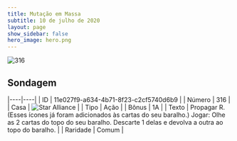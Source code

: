 ```yaml
---
title: Mutação em Massa
subtitle: 10 de julho de 2020
layout: page
show_sidebar: false
hero_image: hero.png
---
```


![316](https://cdn.keyforgegame.com/media/card_front/pt/479_316_9F56R8Q5V7CW_pt.png)

## Sondagem

|----|----|
| ID | 11e027f9-a634-4b71-8f23-c2cf5740d6b9 |
| Número | 316 |
| Casa | ![Star Alliance](https://archonarcana.com/images/thumb/7/7d/Star_Alliance.png/22px-Star_Alliance.png "Aliança Estelar") |
| Tipo | Ação |
| Bônus | 1A |
| Texto | Propagar R. (Esses ícones já foram adicionados às cartas do seu baralho.) Jogar: Olhe as 2 cartas do topo do seu baralho. Descarte 1 delas e devolva a outra ao topo do baralho. |
| Raridade | Comum |
